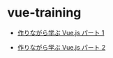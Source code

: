 # vue-training

- [作りながら学ぶ Vue.js パート 1](https://note.com/tis_engineer/n/na5142f04a253)

- [作りながら学ぶ Vue.js パート 2](https://note.com/tis_engineer/n/ne6ff2e82196b)
